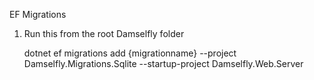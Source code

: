 EF Migrations

1. Run this from the root Damselfly folder

    dotnet ef migrations add {migrationname} --project Damselfly.Migrations.Sqlite --startup-project Damselfly.Web.Server 

